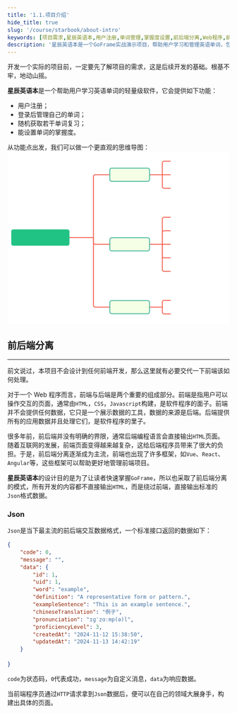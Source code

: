 ```yaml
---
title: '1.1.项目介绍'
hide_title: true
slug: '/course/starbook/about-intro'
keywords: [项目需求,星辰英语本,用户注册,单词管理,掌握度设置,前后端分离,Web程序,前端框架,JSON格式,GoFrame框架]
description: '星辰英语本是一个GoFrame实战演示项目，帮助用户学习和管理英语单词，包括注册及登陆功能，并提供随机复习和掌握度设置。项目采用前后端分离模式，使用GoFrame框架进行开发，输出标准的Json格式数据，以便前端通过HTTP请求获取并构建页面。'
---
```

开发一个实际的项目前，一定要先了解项目的需求，这是后续开发的基础。根基不牢，地动山摇。

**星辰英语本**是一个帮助用户学习英语单词的轻量级软件，它会提供如下功能：
- 用户注册；
- 登录后管理自己的单词；
- 随机获取若干单词复习；
- 能设置单词的掌握度。

从功能点出发，我们可以做一个更直观的思维导图：
![功能清单](../assets/svg/功能清单.svg)

## 前后端分离
---
前文说过，本项目不会设计到任何前端开发，那么这里就有必要交代一下前端该如何处理。

对于一个 Web 程序而言，前端与后端是两个重要的组成部分。前端是指用户可以操作交互的页面，通常由`HTML`，`CSS`，`Javascript`构建，是软件程序的面子。前端并不会提供任何数据，它只是一个展示数据的工具，数据的来源是后端。后端提供所有的应用数据并且处理它们，是软件程序的里子。

很多年前，前后端并没有明确的界限，通常后端编程语言会直接输出`HTML`页面。随着互联网的发展，前端页面变得越来越复杂，这给后端程序员带来了很大的负担。于是，前后端分离逐渐成为主流，前端也出现了许多框架，如`Vue`、`React`、`Angular`等，这些框架可以帮助更好地管理前端项目。

**星辰英语本**的设计目的是为了让读者快速掌握`GoFrame`，所以也采取了前后端分离的模式，所有开发的内容都不直接输出`HTML`，而是绕过前端，直接输出标准的`Json`格式数据。

### Json
`Json`是当下最主流的前后端交互数据格式，一个标准接口返回的数据如下：
```json
{
    "code": 0,
    "message": "",
    "data": {
        "id": 1,
        "uid": 1,
        "word": "example",
        "definition": "A representative form or pattern.",
        "exampleSentence": "This is an example sentence.",
        "chineseTranslation": "例子",
        "pronunciation": "ɪɡˈzɑːmp(ə)l",
        "proficiencyLevel": 3,
        "createdAt": "2024-11-12 15:38:50",
        "updatedAt": "2024-11-13 14:42:19"
    }

}
```
`code`为状态码，`0`代表成功，`message`为自定义消息，`data`为响应数据。

当前端程序员通过`HTTP`请求拿到`Json`数据后，便可以在自己的领域大展身手，构建出具体的页面。